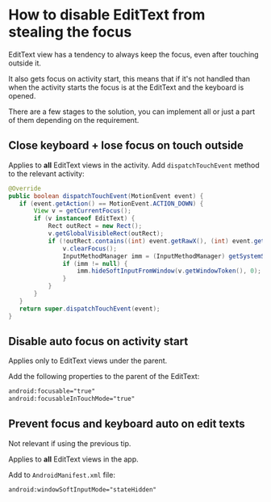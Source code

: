 # How to disable EditText from stealing the focus
EditText view has a tendency to always keep the focus, even after touching outside it.

It also gets focus on activity start, this means that if it's not handled than when the activity starts the focus is at the EditText and the keyboard is opened.

There are a few stages to the solution, you can implement all or just a part of them depending on the requirement.
## Close keyboard + lose focus on touch outside
Applies to **all** EditText views in the activity.
Add `dispatchTouchEvent` method to the relevant activity:
```java
@Override
public boolean dispatchTouchEvent(MotionEvent event) {
   if (event.getAction() == MotionEvent.ACTION_DOWN) {
       View v = getCurrentFocus();
       if (v instanceof EditText) {
           Rect outRect = new Rect();
           v.getGlobalVisibleRect(outRect);
           if (!outRect.contains((int) event.getRawX(), (int) event.getRawY())) {
               v.clearFocus();
               InputMethodManager imm = (InputMethodManager) getSystemService(Context.INPUT_METHOD_SERVICE);
               if (imm != null) {
                   imm.hideSoftInputFromWindow(v.getWindowToken(), 0);
               }
           }
       }
   }
   return super.dispatchTouchEvent(event);
}
```
## Disable auto focus on activity start 
Applies only to EditText views under the parent.

Add the following properties to the parent of the EditText:
```xml
android:focusable="true"
android:focusableInTouchMode="true"
```
## Prevent focus and keyboard auto on edit texts
Not relevant if using the previous tip.

Applies to **all** EditText views in the app.

Add to `AndroidManifest.xml` file:
```xml
android:windowSoftInputMode="stateHidden"
```
